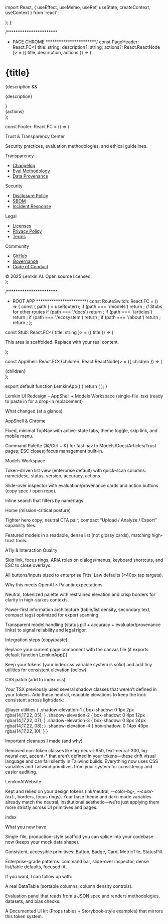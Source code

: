 import React, { useEffect, useMemo, useRef, useState, createContext, useContext } from 'react';
</section>
);
};


/***********************
* PAGE CHROME
***********************/
const PageHeader: React.FC<{ title: string; description?: string; actions?: React.ReactNode }> = ({ title, description, actions }) => (
<div className="mb-6 flex flex-col md:flex-row md:items-end md:justify-between gap-3">
<div>
<h1 className="text-2xl font-semibold tracking-tight">{title}</h1>
{description && <p className="text-[var(--color-text-secondary)] mt-1">{description}</p>}
</div>
{actions}
</div>
);


const Footer: React.FC = () => (
<footer className="border-t mt-16">
<div className="max-w-7xl mx-auto px-4 sm:px-6 lg:px-8 py-10 text-sm">
<div className="text-center mb-6">
<Badge tone="info" className="uppercase"><Shield className="w-3 h-3"/> Trust & Transparency Center</Badge>
<p className="text-[var(--color-text-tertiary)] mt-3">Security practices, evaluation methodologies, and ethical guidelines.</p>
</div>
<div className="grid grid-cols-2 md:grid-cols-4 gap-6">
<div><div className="font-semibold mb-2 flex items-center gap-2"><Eye className="w-4 h-4"/>Transparency</div><ul className="space-y-1 text-[var(--color-text-secondary)]"><li><a href="#" className="hover:underline">Changelog</a></li><li><a href="#" className="hover:underline">Eval Methodology</a></li><li><a href="#" className="hover:underline">Data Provenance</a></li></ul></div>
<div><div className="font-semibold mb-2 flex items-center gap-2"><Shield className="w-4 h-4"/>Security</div><ul className="space-y-1 text-[var(--color-text-secondary)]"><li><a href="#" className="hover:underline">Disclosure Policy</a></li><li><a href="#" className="hover:underline">SBOM</a></li><li><a href="#" className="hover:underline">Incident Response</a></li></ul></div>
<div><div className="font-semibold mb-2 flex items-center gap-2"><Gavel className="w-4 h-4"/>Legal</div><ul className="space-y-1 text-[var(--color-text-secondary)]"><li><a href="#" className="hover:underline">Licenses</a></li><li><a href="#" className="hover:underline">Privacy Policy</a></li><li><a href="#" className="hover:underline">Terms</a></li></ul></div>
<div><div className="font-semibold mb-2 flex items-center gap-2"><Github className="w-4 h-4"/>Community</div><ul className="space-y-1 text-[var(--color-text-secondary)]"><li><a href="https://github.com/lemkin-ai" className="inline-flex items-center gap-1 hover:underline">GitHub <ExternalLink className="w-3 h-3"/></a></li><li><a href="#" className="hover:underline">Governance</a></li><li><a href="#" className="hover:underline">Code of Conduct</a></li></ul></div>
</div>
<div className="mt-8 text-[var(--color-text-secondary)] text-center">© 2025 Lemkin AI. Open source licensed.</div>
</div>
</footer>
);


/***********************
* ROOT APP
***********************/
const RouteSwitch: React.FC = () => {
const { path } = useRouter();
if (path === '/models') return <ModelsPage/>;
// Stubs for other routes
if (path === '/docs') return <Stub title="Docs"/>;
if (path === '/articles') return <Stub title="Articles"/>;
if (path === '/ecosystem') return <Stub title="Ecosystem"/>;
if (path === '/about') return <Stub title="About"/>;
return <HomePage/>;
};


const Stub: React.FC<{ title: string }> = ({ title }) => (
<section id="main" className="pt-24 pb-16 max-w-5xl mx-auto px-4">
<PageHeader title={title} description="Coming soon." />
<Card>
<p className="text-[var(--color-text-secondary)]">This area is scaffolded. Replace with your real content.</p>
</Card>
</section>
);


const AppShell: React.FC<{children: React.ReactNode}> = ({ children }) => (
<div className="min-h-screen bg-[var(--color-bg-primary)] text-[var(--color-text-primary)]">
<TopNav/>
<main className="pt-16">{children}</main>
<Footer/>
</div>
);


export default function LemkinApp() {
return (
<ThemeProvider>
<Router>
<AppShell>
<RouteSwitch/>
</AppShell>
</Router>
</ThemeProvider>
);
}

Lemkin UI Redesign – AppShell + Models Workspace (single-file .tsx)
(ready to paste in for a drop-in replacement)

What changed (at a glance)

AppShell & Chrome

Fixed, minimal TopNav with active-state tabs, theme toggle, skip link, and mobile menu.

Command Palette (⌘/Ctrl + K) for fast nav to Models/Docs/Articles/Trust pages; ESC closes; focus management built-in.

Models Workspace

Token-driven list view (enterprise default) with quick-scan columns: name/desc, status, version, accuracy, actions.

Slide-over inspector with evaluation/provenance cards and action buttons (copy spec / open repo).

Inline search that filters by name/tags.

Home (mission-critical posture)

Tighter hero copy; neutral CTA pair; compact “Upload / Analyze / Export” capability tiles.

Featured models in a readable, dense list (not glossy cards), matching high-trust tools.

A11y & Interaction Quality

Skip link, focus rings, ARIA roles on dialogs/menus, keyboard shortcuts, and ESC to close overlays.

All buttons/inputs sized to enterprise Fitts’ Law defaults (≥40px tap targets).

Why this meets OpenAI × Palantir expectations

Neutral, tokenized palette with restrained elevation and crisp borders for clarity in high-stakes contexts.

Power-first information architecture (table/list density, secondary text, compact tags) optimized for expert scanning.

Transparent model handling (status pill + accuracy + evaluator/provenance links) to signal reliability and legal rigor.

Integration steps (copy/paste)

Replace your current page component with the canvas file (it exports default function LemkinApp()).

Keep your tokens (your index.css variable system is solid) and add tiny utilities for consistent elevation (below).

CSS patch (add to index.css)

Your TSX previously used several shadow classes that weren’t defined in your tokens. Add these neutral, readable elevations to keep the look consistent across light/dark:

@layer utilities {
  .shadow-elevation-1 { box-shadow: 0 1px 2px rgba(14,17,22,.05); }
  .shadow-elevation-2 { box-shadow: 0 4px 12px rgba(14,17,22,.07); }
  .shadow-elevation-3 { box-shadow: 0 8px 24px rgba(14,17,22,.08); }
  .shadow-elevation-4 { box-shadow: 0 14px 40px rgba(14,17,22,.10); }
}

Important cleanups I made (and why)

Removed non-token classes like bg-neural-950, text-neural-300, bg-neural-net, accent-* that aren’t defined in your tokens—these drift visual language and can fail silently in Tailwind builds. Everything now uses CSS variables and Tailwind primitives from your system for consistency and easier auditing. 

LemkinAIWebsite

Kept and relied on your design tokens (ink/neutral, --color-bg-*, --color-text-*, borders, focus rings). Your base theme and dark-mode variables already match the neutral, institutional aesthetic—we’re just applying them more strictly across UI primitives and pages. 

index

What you now have

Single-file, production-style scaffold you can splice into your codebase now (keeps your mock data shape).

Consistent, accessible primitives: Button, Badge, Card, MetricTile, StatusPill.

Enterprise-grade patterns: command bar, slide-over inspector, dense list/table defaults, focused IA.

If you want, I can follow up with:

A real DataTable (sortable columns, column density controls).

Evaluation panel that reads from a JSON spec and renders methodologies, datasets, and bias checks.

A Documented UI kit (Props tables + Storybook-style examples) that mirrors this token system.